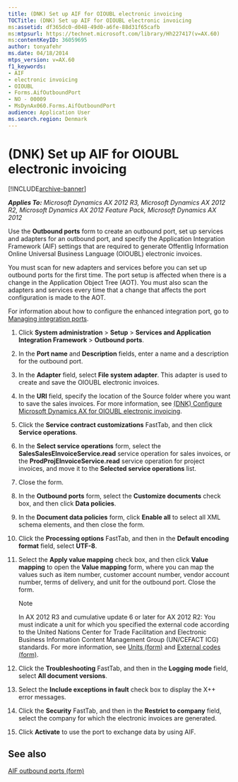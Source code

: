 ```yaml
---
title: (DNK) Set up AIF for OIOUBL electronic invoicing
TOCTitle: (DNK) Set up AIF for OIOUBL electronic invoicing
ms:assetid: df365dc0-d048-49d0-a6fe-88d31f65cafb
ms:mtpsurl: https://technet.microsoft.com/library/Hh227417(v=AX.60)
ms:contentKeyID: 36059695
author: tonyafehr
ms.date: 04/18/2014
mtps_version: v=AX.60
f1_keywords:
- AIF
- electronic invoicing
- OIOUBL
- Forms.AifOutboundPort
- NO - 00009
- MsDynAx060.Forms.AifOutboundPort
audience: Application User
ms.search.region: Denmark
---
```


# (DNK) Set up AIF for OIOUBL electronic invoicing 


[!INCLUDE[archive-banner](includes/archive-banner.md)]


_**Applies To:** Microsoft Dynamics AX 2012 R3, Microsoft Dynamics AX 2012 R2, Microsoft Dynamics AX 2012 Feature Pack, Microsoft Dynamics AX 2012_

Use the **Outbound ports** form to create an outbound port, set up services and adapters for an outbound port, and specify the Application Integration Framework (AIF) settings that are required to generate Offentlig Information Online Universal Business Language (OIOUBL) electronic invoices.

You must scan for new adapters and services before you can set up outbound ports for the first time. The port setup is affected when there is a change in the Application Object Tree (AOT). You must also scan the adapters and services every time that a change that affects the port configuration is made to the AOT.

For information about how to configure the enhanced integration port, go to [Managing integration ports](managing-integration-ports.md).

1.  Click **System administration** \> **Setup** \> **Services and Application Integration Framework** \> **Outbound ports**.

2.  In the **Port name** and **Description** fields, enter a name and a description for the outbound port.

3.  In the **Adapter** field, select **File system adapter**. This adapter is used to create and save the OIOUBL electronic invoices.

4.  In the **URI** field, specify the location of the Source folder where you want to save the sales invoices. For more information, see [(DNK) Configure Microsoft Dynamics AX for OIOUBL electronic invoicing](dnk-configure-microsoft-dynamics-ax-for-oioubl-electronic-invoicing.md).

5.  Click the **Service contract customizations** FastTab, and then click **Service operations**.

6.  In the **Select service operations** form, select the **SalesSalesEInvoiceService.read** service operation for sales invoices, or the **ProdProjEInvoiceService.read** service operation for project invoices, and move it to the **Selected service operations** list.

7.  Close the form.

8.  In the **Outbound ports** form, select the **Customize documents** check box, and then click **Data policies**.

9.  In the **Document data policies** form, click **Enable all** to select all XML schema elements, and then close the form.

10. Click the **Processing options** FastTab, and then in the **Default encoding format** field, select **UTF-8**.

11. Select the **Apply value mapping** check box, and then click **Value mapping** to open the **Value mapping** form, where you can map the values such as item number, customer account number, vendor account number, terms of delivery, and unit for the outbound port. Close the form.
    

    > [!NOTE]
    > <P>In AX 2012 R3 and cumulative update 6 or later for AX 2012 R2: You must indicate a unit for which you specified the external code according to the United Nations Center for Trade Facilitation and Electronic Business Information Content Management Group (UN/CEFACT ICG) standards. For more information, see <A href="https://technet.microsoft.com/library/hh209233(v=ax.60)">Units (form)</A> and <A href="https://technet.microsoft.com/library/aa583814(v=ax.60)">External codes (form)</A>.</P>



12. Click the **Troubleshooting** FastTab, and then in the **Logging mode** field, select **All document versions**.

13. Select the **Include exceptions in fault** check box to display the X++ error messages.

14. Click the **Security** FastTab, and then in the **Restrict to company** field, select the company for which the electronic invoices are generated.

15. Click **Activate** to use the port to exchange data by using AIF.

## See also

[AIF outbound ports (form)](https://technet.microsoft.com/library/hh227495\(v=ax.60\))

  


